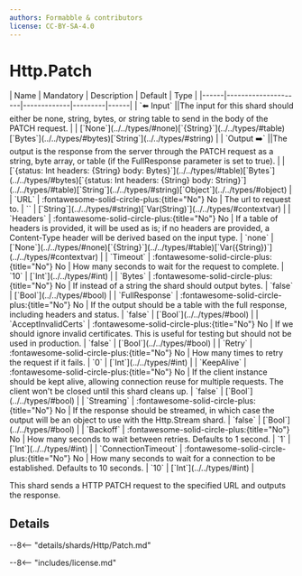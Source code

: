 ```yaml
---
authors: Formabble & contributors
license: CC-BY-SA-4.0
---
```



# Http.Patch

<div class="sh-parameters" markdown="1">
| Name | Mandatory | Description | Default | Type |
|------|---------------------|-------------|---------|------|
| `⬅️ Input` ||The input for this shard should either be none, string, bytes, or string table to send in the body of the PATCH request. | | [`None`](../../types/#none)[`{String}`](../../types/#table)[`Bytes`](../../types/#bytes)[`String`](../../types/#string) |
| `Output ➡️` ||The output is the response from the server through the PATCH request as a string, byte array, or table (if the FullResponse parameter is set to true). | | [`{status: Int headers: {String} body: Bytes}`](../../types/#table)[`Bytes`](../../types/#bytes)[`{status: Int headers: {String} body: String}`](../../types/#table)[`String`](../../types/#string)[`Object`](../../types/#object) |
| `URL` | :fontawesome-solid-circle-plus:{title="No"} No  | The url to request to. | `` | [`String`](../../types/#string)[`Var(String)`](../../types/#contextvar) |
| `Headers` | :fontawesome-solid-circle-plus:{title="No"} No  | If a table of headers is provided, it will be used as is; if no headers are provided, a Content-Type header will be derived based on the input type. | `none` | [`None`](../../types/#none)[`{String}`](../../types/#table)[`Var({String})`](../../types/#contextvar) |
| `Timeout` | :fontawesome-solid-circle-plus:{title="No"} No  | How many seconds to wait for the request to complete. | `10` | [`Int`](../../types/#int) |
| `Bytes` | :fontawesome-solid-circle-plus:{title="No"} No  | If instead of a string the shard should output bytes. | `false` | [`Bool`](../../types/#bool) |
| `FullResponse` | :fontawesome-solid-circle-plus:{title="No"} No  | If the output should be a table with the full response, including headers and status. | `false` | [`Bool`](../../types/#bool) |
| `AcceptInvalidCerts` | :fontawesome-solid-circle-plus:{title="No"} No  | If we should ignore invalid certificates. This is useful for testing but should not be used in production. | `false` | [`Bool`](../../types/#bool) |
| `Retry` | :fontawesome-solid-circle-plus:{title="No"} No  | How many times to retry the request if it fails. | `0` | [`Int`](../../types/#int) |
| `KeepAlive` | :fontawesome-solid-circle-plus:{title="No"} No  | If the client instance should be kept alive, allowing connection reuse for multiple requests. The client won't be closed until this shard cleans up. | `false` | [`Bool`](../../types/#bool) |
| `Streaming` | :fontawesome-solid-circle-plus:{title="No"} No  | If the response should be streamed, in which case the output will be an object to use with the Http.Stream shard. | `false` | [`Bool`](../../types/#bool) |
| `Backoff` | :fontawesome-solid-circle-plus:{title="No"} No  | How many seconds to wait between retries. Defaults to 1 second. | `1` | [`Int`](../../types/#int) |
| `ConnectionTimeout` | :fontawesome-solid-circle-plus:{title="No"} No  | How many seconds to wait for a connection to be established. Defaults to 10 seconds. | `10` | [`Int`](../../types/#int) |

</div>

This shard sends a HTTP PATCH request to the specified URL and outputs the response.

## Details

--8<-- "details/shards/Http/Patch.md"


--8<-- "includes/license.md"

